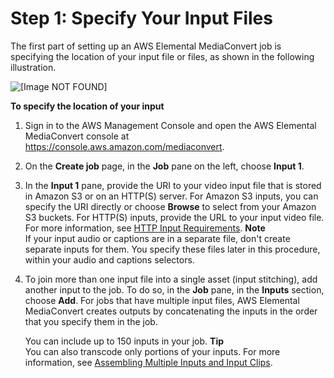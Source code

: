 # Step 1: Specify Your Input Files<a name="specify-input-settings"></a>

The first part of setting up an AWS Elemental MediaConvert job is specifying the location of your input file or files, as shown in the following illustration\.

![\[Image NOT FOUND\]](http://docs.aws.amazon.com/mediaconvert/latest/ug/images/Job_input.png)

**To specify the location of your input**

1. Sign in to the AWS Management Console and open the AWS Elemental MediaConvert console at [https://console\.aws\.amazon\.com/mediaconvert](https://console.aws.amazon.com/mediaconvert)\.

1. On the **Create job** page, in the **Job** pane on the left, choose **Input 1**\.

1. In the **Input 1** pane, provide the URI to your video input file that is stored in Amazon S3 or on an HTTP\(S\) server\. For Amazon S3 inputs, you can specify the URI directly or choose **Browse** to select from your Amazon S3 buckets\. For HTTP\(S\) inputs, provide the URL to your input video file\. For more information, see [HTTP Input Requirements](upload-input-files.md#http-input-requirements)\. 
**Note**  
If your input audio or captions are in a separate file, don't create separate inputs for them\. You specify these files later in this procedure, within your audio and captions selectors\.

1. To join more than one input file into a single asset \(input stitching\), add another input to the job\. To do so, in the **Job** pane, in the **Inputs** section, choose **Add**\. For jobs that have multiple input files, AWS Elemental MediaConvert creates outputs by concatenating the inputs in the order that you specify them in the job\.

   You can include up to 150 inputs in your job\.
**Tip**  
You can also transcode only portions of your inputs\. For more information, see [Assembling Multiple Inputs and Input Clips](assembling-multiple-inputs-and-input-clips.md)\.